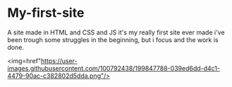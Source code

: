 # My-first-site
A site made in HTML and CSS and JS it's my really first site ever made i've been trough some struggles in the beginning, but i focus and the work is done.

<img=href"https://user-images.githubusercontent.com/100792438/199847788-039ed6dd-d4c1-4479-90ac-c382802d5dda.png"/>
